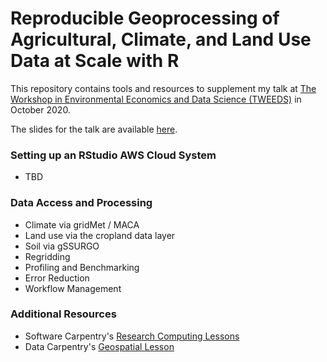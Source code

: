 # Reproducible Geoprocessing of Agricultural, Climate, and Land Use Data at Scale with R

This repository contains tools and resources to supplement my talk at [The Workshop in Environmental Economics and Data Science (TWEEDS)](https://tweeds.io/) in October 2020.

The slides for the talk are available [here](tweeds2020.pdf).

### Setting up an RStudio AWS Cloud System

- TBD

### Data Access and Processing

- Climate via gridMet / MACA
- Land use via the cropland data layer
- Soil via gSSURGO
- Regridding
- Profiling and Benchmarking
- Error Reduction
- Workflow Management

### Additional Resources

- Software Carpentry's [Research Computing Lessons](https://software-carpentry.org/lessons/)
- Data Carpentry's [Geospatial Lesson](https://datacarpentry.org/lessons/#geospatial-curriculum) 
